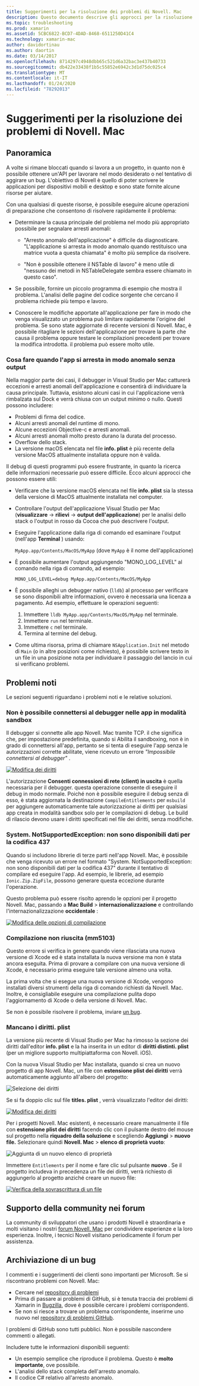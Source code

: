 ```yaml
---
title: Suggerimenti per la risoluzione dei problemi di Novell. Mac
description: Questo documento descrive gli approcci per la risoluzione dei problemi riscontrati durante lo sviluppo di applicazioni Novell. Mac. Vengono inoltre illustrati i modi per ottenere supporto.
ms.topic: troubleshooting
ms.prod: xamarin
ms.assetid: 5CBC6822-BCD7-4DAD-8468-6511250D41C4
ms.technology: xamarin-mac
author: davidortinau
ms.author: daortin
ms.date: 03/14/2017
ms.openlocfilehash: 8714297c4948dbb65c521d6a32bac3e437b40733
ms.sourcegitcommit: db422e33438f1b5c55852e6942c3d1d75dc025c4
ms.translationtype: MT
ms.contentlocale: it-IT
ms.lasthandoff: 01/24/2020
ms.locfileid: "78292013"
---
```

# <a name="xamarinmac-troubleshooting-tips"></a>Suggerimenti per la risoluzione dei problemi di Novell. Mac

## <a name="overview"></a>Panoramica

A volte si rimane bloccati quando si lavora a un progetto, in quanto non è possibile ottenere un'API per lavorare nel modo desiderato o nel tentativo di aggirare un bug. L'obiettivo di Novell è quello di poter scrivere le applicazioni per dispositivi mobili e desktop e sono state fornite alcune risorse per aiutare.

Con una qualsiasi di queste risorse, è possibile eseguire alcune operazioni di preparazione che consentono di risolvere rapidamente il problema:

- Determinare la causa principale del problema nel modo più appropriato possibile per segnalare arresti anomali:

  - "Arresto anomalo dell'applicazione" è difficile da diagnosticare. "L'applicazione si arresta in modo anomalo quando restituisco una matrice vuota a questa chiamata" è molto più semplice da risolvere.

  - "Non è possibile ottenere il NSTable di lavoro" è meno utile di "nessuno dei metodi in NSTableDelegate sembra essere chiamato in questo caso".

- Se possibile, fornire un piccolo programma di esempio che mostra il problema. L'analisi delle pagine del codice sorgente che cercano il problema richiede più tempo e lavoro.

- Conoscere le modifiche apportate all'applicazione per fare in modo che venga visualizzato un problema può limitare rapidamente l'origine del problema. Se sono state aggiornate di recente versioni di Novell. Mac, è possibile ritagliare le sezioni dell'applicazione per trovare la parte che causa il problema oppure testare le compilazioni precedenti per trovare la modifica introdotta. il problema può essere molto utile.

### <a name="what-to-do-when-your-app-crashes-with-no-output"></a>Cosa fare quando l'app si arresta in modo anomalo senza output

Nella maggior parte dei casi, il debugger in Visual Studio per Mac catturerà eccezioni e arresti anomali dell'applicazione e consentirà di individuare la causa principale. Tuttavia, esistono alcuni casi in cui l'applicazione verrà rimbalzata sul Dock e verrà chiusa con un output minimo o nullo. Questi possono includere:

- Problemi di firma del codice.
- Alcuni arresti anomali del runtime di mono.
- Alcune eccezioni Objective-c e arresti anomali.
- Alcuni arresti anomali molto presto durano la durata del processo.
- Overflow dello stack.
- La versione macOS elencata nel file **info. plist** è più recente della versione MacOS attualmente installata oppure non è valida.

Il debug di questi programmi può essere frustrante, in quanto la ricerca delle informazioni necessarie può essere difficile. Ecco alcuni approcci che possono essere utili:

- Verificare che la versione macOS elencata nel file **info. plist** sia la stessa della versione di MacOS attualmente installata nel computer.
- Controllare l'output dell'applicazione Visual Studio per Mac (**visualizzare** -> **rilievi** -> **output dell'applicazione**) per le analisi dello stack o l'output in rosso da Cocoa che può descrivere l'output.
- Eseguire l'applicazione dalla riga di comando ed esaminare l'output (nell'app **Terminal** ) usando:

  `MyApp.app/Contents/MacOS/MyApp` (dove `MyApp` è il nome dell'applicazione)
- È possibile aumentare l'output aggiungendo "MONO_LOG_LEVEL" al comando nella riga di comando, ad esempio:

  `MONO_LOG_LEVEL=debug MyApp.app/Contents/MacOS/MyApp`
- È possibile alleghi un debugger nativo (`lldb`) al processo per verificare se sono disponibili altre informazioni, ovvero è necessaria una licenza a pagamento. Ad esempio, effettuare le operazioni seguenti:

  1. Immettere `lldb MyApp.app/Contents/MacOS/MyApp` nel terminale.
  2. Immettere `run` nel terminale.
  3. Immettere `c` nel terminale.
  4. Termina al termine del debug.
- Come ultima risorsa, prima di chiamare `NSApplication.Init` nel metodo di `Main` (o in altre posizioni come richiesto), è possibile scrivere testo in un file in una posizione nota per individuare il passaggio del lancio in cui si verificano problemi.

## <a name="known-issues"></a>Problemi noti

Le sezioni seguenti riguardano i problemi noti e le relative soluzioni.

### <a name="unable-to-connect-to-the-debugger-in-sandboxed-apps"></a>Non è possibile connettersi al debugger nelle app in modalità sandbox

Il debugger si connette alle app Novell. Mac tramite TCP. il che significa che, per impostazione predefinita, quando si Abilita il sandboxing, non è in grado di connettersi all'app, pertanto se si tenta di eseguire l'app senza le autorizzazioni corrette abilitate, viene ricevuto un errore *"Impossibile connettersi al debugger"* .

[![Modifica dei diritti](troubleshooting-images/debug01.png "Modifica dei diritti")](troubleshooting-images/debug01-large.png#lightbox)

L'autorizzazione **Consenti connessioni di rete (client) in uscita** è quella necessaria per il debugger. questa operazione consente di eseguire il debug in modo normale. Poiché non è possibile eseguire il debug senza di esso, è stata aggiornata la destinazione `CompileEntitlements` per `msbuild` per aggiungere automaticamente tale autorizzazione ai diritti per qualsiasi app creata in modalità sandbox solo per le compilazioni di debug. Le build di rilascio devono usare i diritti specificati nel file dei diritti, senza modifiche.

### <a name="systemnotsupportedexception-no-data-is-available-for-encoding-437"></a>System. NotSupportedException: non sono disponibili dati per la codifica 437

Quando si includono librerie di terze parti nell'app Novell. Mac, è possibile che venga ricevuto un errore nel formato "System. NotSupportedException: non sono disponibili dati per la codifica 437" durante il tentativo di compilare ed eseguire l'app. Ad esempio, le librerie, ad esempio `Ionic.Zip.ZipFile`, possono generare questa eccezione durante l'operazione.

Questo problema può essere risolto aprendo le opzioni per il progetto Novell. Mac, passando a **Mac Build** > **internazionalizzazione** e controllando l'internazionalizzazione **occidentale** :

[![Modifica delle opzioni di compilazione](troubleshooting-images/issue01.png "Modifica delle opzioni di compilazione")](troubleshooting-images/issue01-large.png#lightbox)

### <a name="failed-to-compile-mm5103"></a>Compilazione non riuscita (mm5103)

Questo errore si verifica in genere quando viene rilasciata una nuova versione di Xcode ed è stata installata la nuova versione ma non è stata ancora eseguita. Prima di provare a compilare con una nuova versione di Xcode, è necessario prima eseguire tale versione almeno una volta.

La prima volta che si esegue una nuova versione di Xcode, vengono installati diversi strumenti della riga di comando richiesti da Novell. Mac. Inoltre, è consigliabile eseguire una compilazione pulita dopo l'aggiornamento di Xcode o della versione di Novell. Mac.

Se non è possibile risolvere il problema, inviare [un bug](#filing-a-bug).

### <a name="missing-entitlementsplist"></a>Mancano i diritti. plist

La versione più recente di Visual Studio per Mac ha rimosso la sezione dei diritti dall'editor **info. plist** e la ha inserita in un editor di **diritti distinti. plist** (per un migliore supporto multipiattaforma con Novell. iOS).

Con la nuova Visual Studio per Mac installata, quando si crea un nuovo progetto di app Novell. Mac, un file con **estensione plist dei diritti** verrà automaticamente aggiunto all'albero del progetto:

![Selezione dei diritti](troubleshooting-images/entitlements01.png "Selezione dei diritti")

Se si fa doppio clic sul file **titles. plist** , verrà visualizzato l'editor dei diritti:

[![Modifica dei diritti](troubleshooting-images/entitlements02.png "Modifica dei diritti")](troubleshooting-images/entitlements02-large.png#lightbox)

Per i progetti Novell. Mac esistenti, è necessario creare manualmente il file con **estensione plist dei diritti** facendo clic con il pulsante destro del mouse sul progetto nella **riquadro della soluzione** e scegliendo **Aggiungi** > **nuovo file.** Selezionare quindi **Novell. Mac** > **elenco di proprietà vuoto**:

![Aggiunta di un nuovo elenco di proprietà](troubleshooting-images/entitlements03.png "Aggiunta di un nuovo elenco di proprietà")

Immettere `Entitlements` per il nome e fare clic sul pulsante **nuovo** . Se il progetto includeva in precedenza un file dei diritti, verrà richiesto di aggiungerlo al progetto anziché creare un nuovo file:

[![Verifica della sovrascrittura di un file](troubleshooting-images/entitlements04.png "Verifica della sovrascrittura di un file")](troubleshooting-images/entitlements04-large.png#lightbox)

## <a name="community-support-on-the-forums"></a>Supporto della community nei forum

La community di sviluppatori che usano i prodotti Novell è straordinaria e molti visitano i nostri [forum Novell. Mac](https://forums.xamarin.com/categories/xamarin-mac) per condividere esperienze e la loro esperienza. Inoltre, i tecnici Novell visitano periodicamente il forum per assistenza.

<a name="filing-a-bug"/>

## <a name="filing-a-bug"></a>Archiviazione di un bug

I commenti e i suggerimenti dei clienti sono importanti per Microsoft. Se si riscontrano problemi con Novell. Mac:

- Cercare nel [repository di problemi](https://github.com/xamarin/xamarin-macios/issues)
- Prima di passare ai problemi di GitHub, si è tenuta traccia dei problemi di Xamarin in [Bugzilla](https://bugzilla.xamarin.com/describecomponents.cgi), dove è possibile cercare i problemi corrispondenti.
- Se non si riesce a trovare un problema corrispondente, inserirne uno nuovo nel [repository di problemi GitHub](https://github.com/xamarin/xamarin-macios/issues/new).

I problemi di GitHub sono tutti pubblici. Non è possibile nascondere commenti o allegati.

Includere tutte le informazioni disponibili seguenti:

- Un esempio semplice che riproduce il problema. Questo è **molto importante**, ove possibile.
- L'analisi dello stack completa dell'arresto anomalo.
- Il codice C# relativo all'arresto anomalo.

